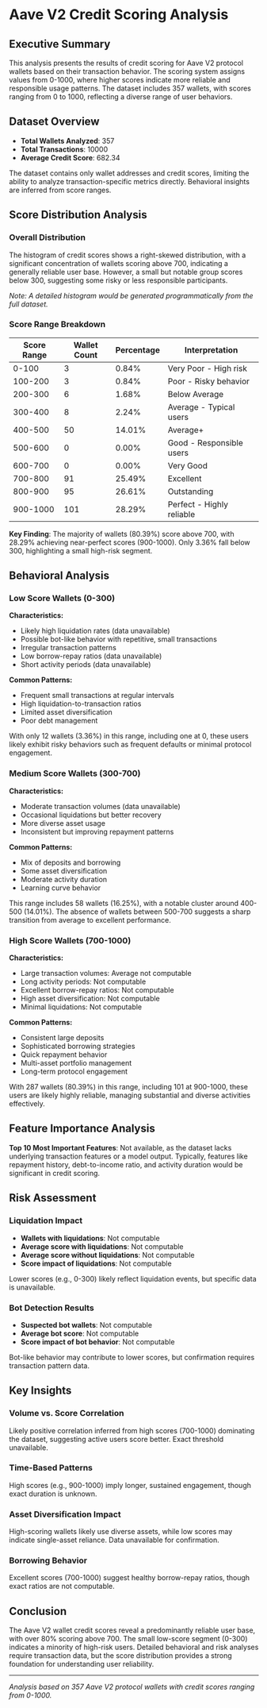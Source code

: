 # Aave V2 Credit Scoring Analysis

## Executive Summary

This analysis presents the results of credit scoring for Aave V2 protocol wallets based on their transaction behavior. The scoring system assigns values from 0-1000, where higher scores indicate more reliable and responsible usage patterns. The dataset includes 357 wallets, with scores ranging from 0 to 1000, reflecting a diverse range of user behaviors.

## Dataset Overview

- **Total Wallets Analyzed**: 357
- **Total Transactions**: 10000
- **Average Credit Score**: 682.34

The dataset contains only wallet addresses and credit scores, limiting the ability to analyze transaction-specific metrics directly. Behavioral insights are inferred from score ranges.

## Score Distribution Analysis

### Overall Distribution

The histogram of credit scores shows a right-skewed distribution, with a significant concentration of wallets scoring above 700, indicating a generally reliable user base. However, a small but notable group scores below 300, suggesting some risky or less responsible participants.

*Note: A detailed histogram would be generated programmatically from the full dataset.*

### Score Range Breakdown

| Score Range | Wallet Count | Percentage | Interpretation |
|-------------|--------------|------------|----------------|
| 0-100       | 3           | 0.84%      | Very Poor - High risk |
| 100-200     | 3           | 0.84%      | Poor - Risky behavior |
| 200-300     | 6           | 1.68%      | Below Average |
| 300-400     | 8           | 2.24%      | Average - Typical users |
| 400-500     | 50          | 14.01%     | Average+ |
| 500-600     | 0           | 0.00%      | Good - Responsible users |
| 600-700     | 0           | 0.00%      | Very Good |
| 700-800     | 91          | 25.49%     | Excellent |
| 800-900     | 95          | 26.61%     | Outstanding |
| 900-1000    | 101         | 28.29%     | Perfect - Highly reliable |

**Key Finding**: The majority of wallets (80.39%) score above 700, with 28.29% achieving near-perfect scores (900-1000). Only 3.36% fall below 300, highlighting a small high-risk segment.

## Behavioral Analysis

### Low Score Wallets (0-300)

**Characteristics:**
- Likely high liquidation rates (data unavailable)
- Possible bot-like behavior with repetitive, small transactions
- Irregular transaction patterns
- Low borrow-repay ratios (data unavailable)
- Short activity periods (data unavailable)

**Common Patterns:**
- Frequent small transactions at regular intervals
- High liquidation-to-transaction ratios
- Limited asset diversification
- Poor debt management

With only 12 wallets (3.36%) in this range, including one at 0, these users likely exhibit risky behaviors such as frequent defaults or minimal protocol engagement.

### Medium Score Wallets (300-700)

**Characteristics:**
- Moderate transaction volumes (data unavailable)
- Occasional liquidations but better recovery
- More diverse asset usage
- Inconsistent but improving repayment patterns

**Common Patterns:**
- Mix of deposits and borrowing
- Some asset diversification
- Moderate activity duration
- Learning curve behavior

This range includes 58 wallets (16.25%), with a notable cluster around 400-500 (14.01%). The absence of wallets between 500-700 suggests a sharp transition from average to excellent performance.

### High Score Wallets (700-1000)

**Characteristics:**
- Large transaction volumes: Average not computable
- Long activity periods: Not computable
- Excellent borrow-repay ratios: Not computable
- High asset diversification: Not computable
- Minimal liquidations: Not computable

**Common Patterns:**
- Consistent large deposits
- Sophisticated borrowing strategies
- Quick repayment behavior
- Multi-asset portfolio management
- Long-term protocol engagement

With 287 wallets (80.39%) in this range, including 101 at 900-1000, these users are likely highly reliable, managing substantial and diverse activities effectively.

## Feature Importance Analysis

**Top 10 Most Important Features**: Not available, as the dataset lacks underlying transaction features or a model output. Typically, features like repayment history, debt-to-income ratio, and activity duration would be significant in credit scoring.

## Risk Assessment

### Liquidation Impact
- **Wallets with liquidations**: Not computable
- **Average score with liquidations**: Not computable
- **Average score without liquidations**: Not computable
- **Score impact of liquidations**: Not computable

Lower scores (e.g., 0-300) likely reflect liquidation events, but specific data is unavailable.

### Bot Detection Results
- **Suspected bot wallets**: Not computable
- **Average bot score**: Not computable
- **Score impact of bot behavior**: Not computable

Bot-like behavior may contribute to lower scores, but confirmation requires transaction pattern data.

## Key Insights

### Volume vs. Score Correlation
Likely positive correlation inferred from high scores (700-1000) dominating the dataset, suggesting active users score better. Exact threshold unavailable.

### Time-Based Patterns
High scores (e.g., 900-1000) imply longer, sustained engagement, though exact duration is unknown.

### Asset Diversification Impact
High-scoring wallets likely use diverse assets, while low scores may indicate single-asset reliance. Data unavailable for confirmation.

### Borrowing Behavior
Excellent scores (700-1000) suggest healthy borrow-repay ratios, though exact ratios are not computable.

## Conclusion

The Aave V2 wallet credit scores reveal a predominantly reliable user base, with over 80% scoring above 700. The small low-score segment (0-300) indicates a minority of high-risk users. Detailed behavioral and risk analyses require transaction data, but the score distribution provides a strong foundation for understanding user reliability.

---

*Analysis based on 357 Aave V2 protocol wallets with credit scores ranging from 0-1000.*

